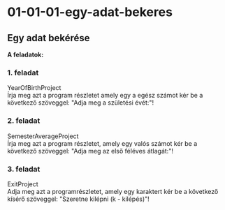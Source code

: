 # 01-01-01-egy-adat-bekeres
## Egy adat bekérése
**A feladatok:**
### 1. feladat   
YearOfBirthProject<br />
Írja meg azt a program részletet amely egy a egész számot kér be a következő szöveggel: "Adja meg a születési évét:"!   <br />
### 2. feladat   
SemesterAverageProject    <br />
Írja meg azt a program részletet, amely egy valós számot kér be a következő szöveggel: "Adja meg az első féléves átlagát:"!   <br />
### 3. feladat   
ExitProject      <br />
Adja meg azt a programrészletet, amely egy karaktert kér be a következő kísérő szöveggel: "Szeretne kilépni (k - kilépés)"!   <br />
